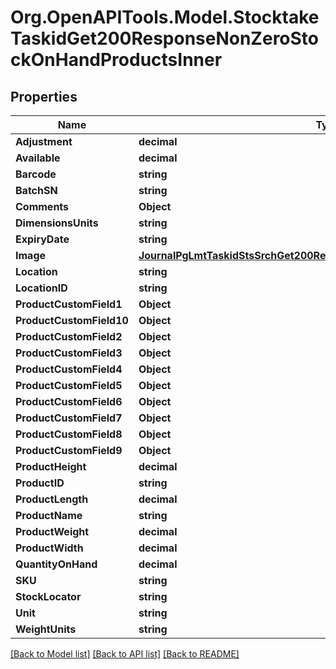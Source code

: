 # Org.OpenAPITools.Model.StocktakeTaskidGet200ResponseNonZeroStockOnHandProductsInner

## Properties

Name | Type | Description | Notes
------------ | ------------- | ------------- | -------------
**Adjustment** | **decimal** |  | 
**Available** | **decimal** |  | 
**Barcode** | **string** |  | 
**BatchSN** | **string** |  | 
**Comments** | **Object** |  | 
**DimensionsUnits** | **string** |  | 
**ExpiryDate** | **string** |  | 
**Image** | [**JournalPgLmtTaskidStsSrchGet200ResponseJournalsInnerAttachmentsInner**](JournalPgLmtTaskidStsSrchGet200ResponseJournalsInnerAttachmentsInner.md) |  | 
**Location** | **string** |  | 
**LocationID** | **string** |  | 
**ProductCustomField1** | **Object** |  | 
**ProductCustomField10** | **Object** |  | 
**ProductCustomField2** | **Object** |  | 
**ProductCustomField3** | **Object** |  | 
**ProductCustomField4** | **Object** |  | 
**ProductCustomField5** | **Object** |  | 
**ProductCustomField6** | **Object** |  | 
**ProductCustomField7** | **Object** |  | 
**ProductCustomField8** | **Object** |  | 
**ProductCustomField9** | **Object** |  | 
**ProductHeight** | **decimal** |  | 
**ProductID** | **string** |  | 
**ProductLength** | **decimal** |  | 
**ProductName** | **string** |  | 
**ProductWeight** | **decimal** |  | 
**ProductWidth** | **decimal** |  | 
**QuantityOnHand** | **decimal** |  | 
**SKU** | **string** |  | 
**StockLocator** | **string** |  | 
**Unit** | **string** |  | 
**WeightUnits** | **string** |  | 

[[Back to Model list]](../README.md#documentation-for-models) [[Back to API list]](../README.md#documentation-for-api-endpoints) [[Back to README]](../README.md)

